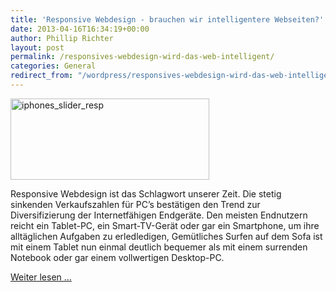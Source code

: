 ```yaml
---
title: 'Responsive Webdesign - brauchen wir intelligentere Webseiten?'
date: 2013-04-16T16:34:19+00:00
author: Phillip Richter
layout: post
permalink: /responsives-webdesign-wird-das-web-intelligent/
categories: General
redirect_from: "/wordpress/responsives-webdesign-wird-das-web-intelligent/"
---
```


<img class="size-medium wp-image-10 " alt="iphones_slider_resp" src="{{ site.url }}/assets/responsivetut/iphones_slider_resp-300x123.png" width="318" height="130" />

Responsive Webdesign ist das Schlagwort unserer Zeit. Die stetig sinkenden Verkaufszahlen für PC&#8217;s bestätigen den Trend zur Diversifizierung der Internetfähigen Endgeräte. Den meisten Endnutzern reicht ein Tablet-PC, ein Smart-TV-Gerät oder gar ein Smartphone, um ihre alltäglichen Aufgaben zu erledledigen, Gemütliches Surfen auf dem Sofa ist mit einem Tablet nun einmal deutlich bequemer als mit einem surrenden Notebook oder gar einem vollwertigen Desktop-PC.

[Weiter lesen &#8230;](http://pagewizz.com/responsive-webdesign-brauchen-wir-intelligentere-webseiten/)

